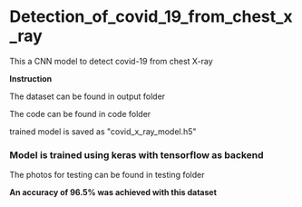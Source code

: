 # Detection_of_covid_19_from_chest_x_ray
This a CNN model to detect covid-19 from chest X-ray


<b>Instruction</b>
<p>The dataset can be found in output folder</b>
<p>The code can be found in code folder</p>
<p>trained model is saved as "covid_x_ray_model.h5"</p>

<h3>Model is trained using keras with tensorflow as backend</h3>

<p>The photos for testing can be found in testing folder</p>

<b>An accuracy of 96.5% was achieved with this dataset</b>



